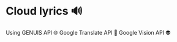# Cloud lyrics :loud_sound:

Using GENUIS API :globe_with_meridians: Google Translate API :speech_balloon: Google Vision API :alien:
